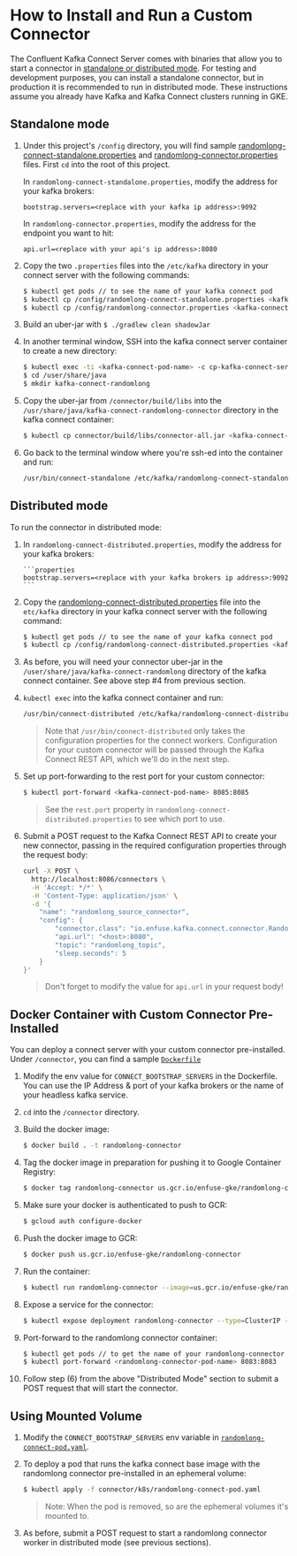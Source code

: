 # How to Install and Run a Custom Connector

The Confluent Kafka Connect Server comes with binaries that allow you to start a connector in [standalone or distributed mode](https://docs.confluent.io/current/connect/userguide.html#standalone-vs-distributed). 
For testing and development purposes, you can install a standalone connector, but in production it is recommended to run in distributed mode. 
These instructions assume you already have Kafka and Kafka Connect clusters running in GKE.

## Standalone mode

1. Under this project's `/config` directory, you will find sample [randomlong-connect-standalone.properties](../connector/config/randomlong-connect-standalone.properties) and [randomlong-connector.properties](../connector/config/randomlong-connector.properties) files. 
First `cd` into the root of this project. 

    In `randomlong-connect-standalone.properties`, modify the address for your kafka brokers: 
    
    ```properties
    bootstrap.servers=<replace with your kafka ip address>:9092
    ```
    
    In `randomlong-connector.properties`, modify the address for the endpoint you want to hit:
    
    ```properties
    api.url=<replace with your api's ip address>:8080
    ```

2. Copy the two `.properties` files into the `/etc/kafka` directory in your connect server with the following commands:
	
	```bash
	$ kubectl get pods // to see the name of your kafka connect pod
	$ kubectl cp /config/randomlong-connect-standalone.properties <kafka-connect-pod-name>:/etc/kafka -c cp-kafka-connect-server
	$ kubectl cp /config/randomlong-connector.properties <kafka-connect-pod-name>:/etc/kafka -c cp-kafka-connect-server
	```

2. Build an uber-jar with `$ ./gradlew clean shadowJar` 

3. In another terminal window, SSH into the kafka connect server container to create a new directory:
	
	```bash
	$ kubectl exec -ti <kafka-connect-pod-name> -c cp-kafka-connect-server bash
	$ cd /user/share/java
	$ mkdir kafka-connect-randomlong
	```

4. Copy the uber-jar from `/connector/build/libs` into the `/usr/share/java/kafka-connect-randomlong-connector` directory in the kafka connect container:  

	```bash
	$ kubectl cp connector/build/libs/connector-all.jar <kafka-connect-pod-name>:/usr/share/java/kafka-connect-randomlong/ -c cp-kafka-connect-server
	```

5. Go back to the terminal window where you're ssh-ed into the container and run:
	
	```bash
	/usr/bin/connect-standalone /etc/kafka/randomlong-connect-standalone.properties /etc/kafka/randomlong-connector.properties
	```

## Distributed mode

To run the connector in distributed mode:

1. In `randomlong-connect-distributed.properties`, modify the address for your kafka brokers: 
       
       ```properties
       bootstrap.servers=<replace with your kafka brokers ip address>:9092
       ```
 
2. Copy the [randomlong-connect-distributed.properties](../connector/config/randomlong-connect-distributed.properties) file 
into the `etc/kafka` directory in your kafka connect server with the following command: 

	```bash
	$ kubectl get pods // to see the name of your kafka connect pod
	$ kubectl cp /config/randomlong-connect-distributed.properties <kafka-connect-pod-name>:/etc/kafka -c cp-kafka-connect-server
	```

3. As before, you will need your connector uber-jar in the `/user/share/java/kafka-connect-randomlong` directory of the kafka connect container. 
See above step #4 from previous section.

4. `kubectl exec` into the kafka connect container and run:
   	
   	```bash
   	/usr/bin/connect-distributed /etc/kafka/randomlong-connect-distributed.properties
   	```

    > Note that `/usr/bin/connect-distributed` only takes the configuration properties for the connect workers. 
    Configuration for your custom connector will be passed through the Kafka Connect REST API, which we'll do in the next step.
    
5. Set up port-forwarding to the rest port for your custom connector:

    ```bash
    $ kubectl port-forward <kafka-connect-pod-name> 8085:8085
    ```
   
   > See the `rest.port` property in `randomlong-connect-distributed.properties` to see which port to use. 

6. Submit a POST request to the Kafka Connect REST API to create your new connector, passing in the required configuration properties through the request body: 

    ```bash
    curl -X POST \
      http://localhost:8086/connectors \
      -H 'Accept: */*' \
      -H 'Content-Type: application/json' \
      -d '{
        "name": "randomlong_source_connector",
        "config": {
            "connector.class": "io.enfuse.kafka.connect.connector.RandomLongSourceConnector",
            "api.url": "<host>:8080",
            "topic": "randomlong_topic",
            "sleep.seconds": 5
        }
    }'
    
    ```
    
    > Don't forget to modify the value for `api.url` in your request body!
    
## Docker Container with Custom Connector Pre-Installed

You can deploy a connect server with your custom connector pre-installed. Under `/connector`, you can find a sample [`Dockerfile`](../connector/Dockerfile)

1. Modify the env value for `CONNECT_BOOTSTRAP_SERVERS` in the Dockerfile. You can use the IP Address & port of your kafka brokers or the name of your headless kafka service.

2. `cd` into the `/connector` directory.

3. Build the docker image: 

	```bash
	$ docker build . -t randomlong-connector
	```
	
4. Tag the docker image in preparation for pushing it to Google Container Registry: 

	```bash
	$ docker tag randomlong-connector us.gcr.io/enfuse-gke/randomlong-connector
	```
	
5. Make sure your docker is authenticated to push to GCR:

	```bash
	$ gcloud auth configure-docker
	```
	
6. Push the docker image to GCR: 

	```bash
	$ docker push us.gcr.io/enfuse-gke/randomlong-connector
	```
	
7. Run the container:

	```bash
	$ kubectl run randomlong-connector --image=us.gcr.io/enfuse-gke/randomlong-connector --port=8083
	```
	
8. Expose a service for the connector:

	```bash
	$ kubectl expose deployment randomlong-connector --type=ClusterIP --name=randomlong-connector-service
	```
	
9. Port-forward to the randomlong connector container:

	```bash
	$ kubectl get pods // to get the name of your randomlong-connector pod
	$ kubectl port-forward <randomlong-connector-pod-name> 8083:8083
	```

10. Follow step (6) from the above "Distributed Mode" section to submit a POST request that will start the connector.

## Using Mounted Volume

1. Modify the `CONNECT_BOOTSTRAP_SERVERS` env variable in [`randomlong-connect-pod.yaml`](../connector/k8s/randomlong-connect-pod.yaml).

2. To deploy a pod that runs the kafka connect base image with the randomlong connector pre-installed in an ephemeral volume:

    ```bash
    $ kubectl apply -f connector/k8s/randomlong-connect-pod.yaml
    ```
    
    > Note: When the pod is removed, so are the ephemeral volumes it's mounted to.
    
3. As before, submit a POST request to start a randomlong connector worker in distributed mode (see previous sections).
